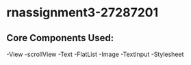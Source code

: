 # rnassignment3-27287201
## Core Components Used:
-View
-scrollView
-Text
-FlatList
-Image
-TextInput
-Stylesheet
